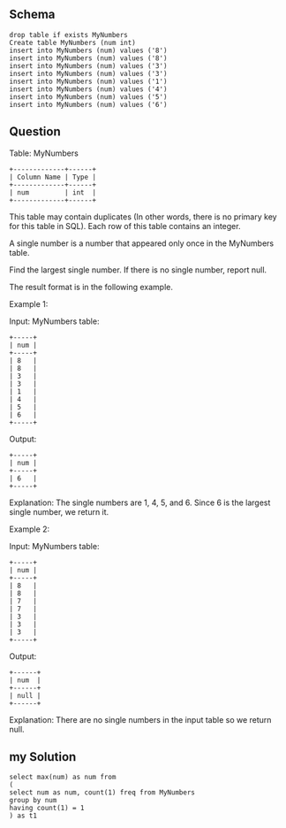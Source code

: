 ## Schema

```
drop table if exists MyNumbers
Create table MyNumbers (num int)
insert into MyNumbers (num) values ('8')
insert into MyNumbers (num) values ('8')
insert into MyNumbers (num) values ('3')
insert into MyNumbers (num) values ('3')
insert into MyNumbers (num) values ('1')
insert into MyNumbers (num) values ('4')
insert into MyNumbers (num) values ('5')
insert into MyNumbers (num) values ('6')
```

## Question

Table: MyNumbers

```
+-------------+------+
| Column Name | Type |
+-------------+------+
| num         | int  |
+-------------+------+
```

This table may contain duplicates (In other words, there is no primary key for this table in SQL).
Each row of this table contains an integer.

 

A single number is a number that appeared only once in the MyNumbers table.

Find the largest single number. If there is no single number, report null.

The result format is in the following example.

 

Example 1:

Input: 
MyNumbers table:

```
+-----+
| num |
+-----+
| 8   |
| 8   |
| 3   |
| 3   |
| 1   |
| 4   |
| 5   |
| 6   |
+-----+
```

Output: 
```
+-----+
| num |
+-----+
| 6   |
+-----+
```

Explanation: The single numbers are 1, 4, 5, and 6.
Since 6 is the largest single number, we return it.

Example 2:

Input: 
MyNumbers table:

```
+-----+
| num |
+-----+
| 8   |
| 8   |
| 7   |
| 7   |
| 3   |
| 3   |
| 3   |
+-----+
```

Output: 

```
+------+
| num  |
+------+
| null |
+------+
```

Explanation: There are no single numbers in the input table so we return null.



## my Solution
```
select max(num) as num from
(
select num as num, count(1) freq from MyNumbers
group by num
having count(1) = 1
) as t1
```



